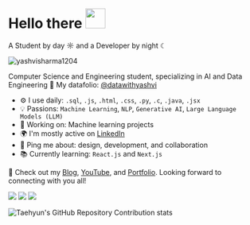  # Hello there <img src="https://github.com/user-attachments/assets/ef8aa47e-72db-4604-9985-6107dc3ad4cb" width="40" height="40" />
A Student by day ☼ and a Developer by night ☾

<p align="left"> <img src="https://komarev.com/ghpvc/?username=yashvisharma1204&label=Profile%20views&color=0e75b6&style=flat" alt="yashvisharma1204" /> </p>

Computer Science and Engineering student, specializing in AI and Data Engineering 👑
My datafolio: [@datawithyashvi](https://github.com/datawithyashvi)

- ⚙️ I use daily: `.sql`, `.js`, `.html`, `.css`, `.py`, `.c`, `.java`, `.jsx`
- 💡 Passions: `Machine Learning`, `NLP`, `Generative AI`, `Large Language Models (LLM)`
- 💅 Working on: Machine learning projects
- 🌍 I'm mostly active on [LinkedIn](https://www.linkedin.com/in/yashvi-sharma-150863220/)
- 💬 Ping me about: design, development, and collaboration
- 📚 Currently learning: `React.js` and `Next.js`

🚀 Check out my [Blog](https://blog95319.wordpress.com/), [YouTube](https://www.youtube.com/@yashvisharma1204), and [Portfolio](https://portfolio-three-wheat-21.vercel.app).
Looking forward to connecting with you all!

![](http://github-profile-summary-cards.vercel.app/api/cards/profile-details?username=yashvisharma1204&theme=dark)
![](http://github-profile-summary-cards.vercel.app/api/cards/stats?username=yashvisharma1204&theme=dark)
![](http://github-profile-summary-cards.vercel.app/api/cards/productive-time?username=yashvisharma1204&theme=dark&utcOffset=8)

![Taehyun's GitHub Repository Contribution stats](https://github-contributor-stats.vercel.app/api?username=yashvisharma1204&hide_contributor_rank=false&limit=5&theme=dark)
